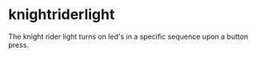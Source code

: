 # knightriderlight
The knight rider light turns on led's in a specific sequence upon a button press.
